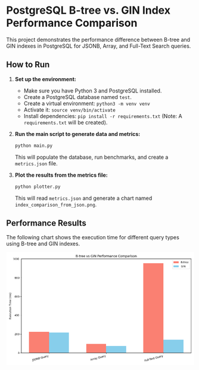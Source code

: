 # PostgreSQL B-tree vs. GIN Index Performance Comparison

This project demonstrates the performance difference between B-tree and GIN indexes in PostgreSQL for JSONB, Array, and Full-Text Search queries.

## How to Run

1.  **Set up the environment:**
    *   Make sure you have Python 3 and PostgreSQL installed.
    *   Create a PostgreSQL database named `test`.
    *   Create a virtual environment: `python3 -m venv venv`
    *   Activate it: `source venv/bin/activate`
    *   Install dependencies: `pip install -r requirements.txt` (Note: A `requirements.txt` will be created).

2.  **Run the main script to generate data and metrics:**
    ```bash
    python main.py
    ```
    This will populate the database, run benchmarks, and create a `metrics.json` file.

3.  **Plot the results from the metrics file:**
    ```bash
    python plotter.py
    ```
    This will read `metrics.json` and generate a chart named `index_comparison_from_json.png`.

## Performance Results

The following chart shows the execution time for different query types using B-tree and GIN indexes.

![Performance Comparison](index_comparison_from_json.png)
